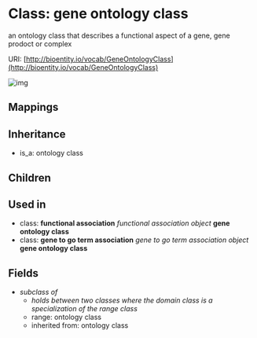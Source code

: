 # Class: gene ontology class


an ontology class that describes a functional aspect of a gene, gene prodoct or complex

URI: [http://bioentity.io/vocab/GeneOntologyClass](http://bioentity.io/vocab/GeneOntologyClass)

![img](http://yuml.me/diagram/nofunky;dir:TB/class/\[GeneOntologyClass]-%20subclass%20of(i)%20%3F>\[OntologyClass],%20\[GeneToGoTermAssociation]-%20object(i)>\[GeneOntologyClass],%20\[FunctionalAssociation]-%20object(i)>\[GeneOntologyClass],%20\[OntologyClass]^-\[GeneOntologyClass])
## Mappings

## Inheritance

 *  is_a: ontology class
## Children

## Used in

 *  class: **functional association** *functional association object* **gene ontology class**
 *  class: **gene to go term association** *gene to go term association object* **gene ontology class**
## Fields

 * _subclass of_
    * _holds between two classes where the domain class is a specialization of the range class_
    * range: ontology class
    * inherited from: ontology class
